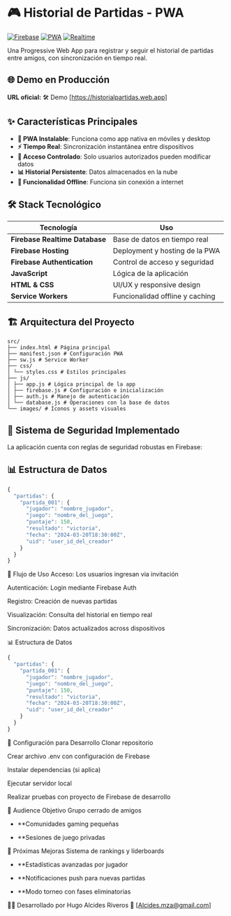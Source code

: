 # 🎮 Historial de Partidas - PWA

[![Firebase](https://img.shields.io/badge/Firebase-Backend-orange)](https://firebase.google.com/)
[![PWA](https://img.shields.io/badge/PWA-Instalable-blueviolet)](https://developer.mozilla.org/en-US/docs/Web/Progressive_web_apps)
[![Realtime](https://img.shields.io/badge/Datos-Tiempo%20Real-green)](https://firebase.google.com/products/realtime-database)

Una Progressive Web App para registrar y seguir el historial de partidas entre amigos, con sincronización en tiempo real.

## 🌐 Demo en Producción
**URL oficial:** 🛠️ Demo [https://historialpartidas.web.app]

## ✨ Características Principales

- **📱 PWA Instalable**: Funciona como app nativa en móviles y desktop
- **⚡ Tiempo Real**: Sincronización instantánea entre dispositivos
- **🔐 Acceso Controlado**: Solo usuarios autorizados pueden modificar datos
- **📊 Historial Persistente**: Datos almacenados en la nube
- **📴 Funcionalidad Offline**: Funciona sin conexión a internet

## 🛠️ Stack Tecnológico

| Tecnología | Uso |
|------------|-----|
| **Firebase Realtime Database** | Base de datos en tiempo real |
| **Firebase Hosting** | Deployment y hosting de la PWA |
| **Firebase Authentication** | Control de acceso y seguridad |
| **JavaScript** | Lógica de la aplicación |
| **HTML & CSS** | UI/UX y responsive design |
| **Service Workers** | Funcionalidad offline y caching |

## 🏗️ Arquitectura del Proyecto
```
src/
├── index.html # Página principal
├── manifest.json # Configuración PWA
├── sw.js # Service Worker
├── css/
│ └── styles.css # Estilos principales
├── js/
│ ├── app.js # Lógica principal de la app
│ ├── firebase.js # Configuración e inicialización
│ ├── auth.js # Manejo de autenticación
│ └── database.js # Operaciones con la base de datos
└── images/ # Íconos y assets visuales
```

## 🔐 Sistema de Seguridad Implementado

La aplicación cuenta con reglas de seguridad robustas en Firebase:

## 📊 Estructura de Datos

```javascript
{
  "partidas": {
    "partida_001": {
      "jugador": "nombre_jugador",
      "juego": "nombre_del_juego",
      "puntaje": 150,
      "resultado": "victoria",
      "fecha": "2024-03-20T18:30:00Z",
      "uid": "user_id_del_creador"
    }
  }
}
```

🚀 Flujo de Uso
Acceso: Los usuarios ingresan via invitación

Autenticación: Login mediante Firebase Auth

Registro: Creación de nuevas partidas

Visualización: Consulta del historial en tiempo real

Sincronización: Datos actualizados across dispositivos

📊 Estructura de Datos
```javascript
{
  "partidas": {
    "partida_001": {
      "jugador": "nombre_jugador",
      "juego": "nombre_del_juego",
      "puntaje": 150,
      "resultado": "victoria",
      "fecha": "2024-03-20T18:30:00Z",
      "uid": "user_id_del_creador"
    }
  }
}

```
🔧 Configuración para Desarrollo
Clonar repositorio

Crear archivo .env con configuración de Firebase

Instalar dependencias (si aplica)

Ejecutar servidor local

Realizar pruebas con proyecto de Firebase de desarrollo

👥 Audience Objetivo
Grupo cerrado de amigos

- **Comunidades gaming pequeñas

- **Sesiones de juego privadas

🎯 Próximas Mejoras
Sistema de rankings y líderboards

- **Estadísticas avanzadas por jugador

- **Notificaciones push para nuevas partidas

- **Modo torneo con fases eliminatorias

👨‍💻 Desarrollado por
Hugo Alcides Riveros
📧 [Alcides.mza@gmail.com]



